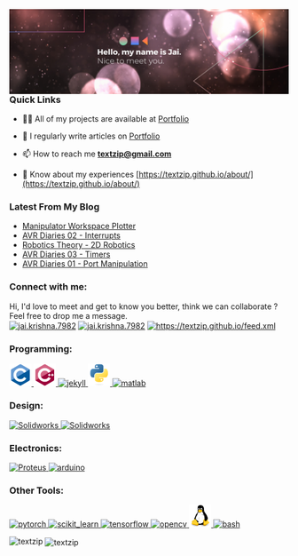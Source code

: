 <img align="right" alt="GIF" src="banner_new.png" width="1491" />

<!--<h2 align="center">Perception is Deception</h1>-->
<!--<h2 align="center">Robotics | Electronics | Desgin</h3> -->

### Quick Links

- 👨‍💻 All of my projects are available at [Portfolio](https://textzip.github.io)

- 📝 I regularly write articles on [Portfolio](https://textzip.github.io)

- 📫 How to reach me **textzip@gmail.com**

- 📄 Know about my experiences [https://textzip.github.io/about/](https://textzip.github.io/about/)

### Latest From My Blog
<!-- BLOG-POST-LIST:START -->
- [Manipulator Workspace Plotter](https://textzip.github.io/posts/Manipulator-Workspace-Plotter/)
- [AVR Diaries 02 - Interrupts](https://textzip.github.io/posts/AVR-Diaries-02-Interrupts/)
- [Robotics Theory - 2D Robotics](https://textzip.github.io/posts/Robotics-Theory-2D-Robotics/)
- [AVR Diaries 03 - Timers](https://textzip.github.io/posts/AVR-Diaries-03-Timers/)
- [AVR Diaries 01 - Port Manipulation](https://textzip.github.io/posts/AVR-Diaries-01-Port-Manipulation/)
<!-- BLOG-POST-LIST:END -->

<h3 align="left">Connect with me:</h3>
<p align="left">
  Hi, I'd love to meet and get to know you better, think we can collaborate ? Feel free to drop me a message. <br>
<a href="mailto:textzip@gmail.com" target="blank"><img align="center" src="https://cdn.worldvectorlogo.com/logos/official-gmail-icon-2020-.svg" alt="jai.krishna.7982" height="30" width="40" /></a>
<a href="https://facebook.com/jai.krishna.7982/" target="blank"><img align="center" src="https://cdn.worldvectorlogo.com/logos/facebook-3.svg" alt="jai.krishna.7982" height="30" width="40" /></a>
<a href="https://www.linkedin.com/in/jai-krishna-9b0663170/" target="blank"><img align="center" src="https://cdn.worldvectorlogo.com/logos/linkedin-icon-2.svg" alt="https://textzip.github.io/feed.xml" height="30" width="40" /></a>
</p>

<h3 align="left">Programming:</h3>
<a href="https://www.cprogramming.com/" target="_blank"> <img src="https://raw.githubusercontent.com/devicons/devicon/master/icons/c/c-original.svg" alt="c" width="40" height="40"/> </a> 
<a href="https://www.w3schools.com/cpp/" target="_blank"> <img src="https://raw.githubusercontent.com/devicons/devicon/master/icons/cplusplus/cplusplus-original.svg" alt="cplusplus" width="40" height="40"/> </a> 
<a href="https://jekyllrb.com/" target="_blank"> <img src="https://www.vectorlogo.zone/logos/jekyllrb/jekyllrb-icon.svg" alt="jekyll" width="40" height="40"/> </a> 
<a href="https://www.python.org" target="_blank"> <img src="https://raw.githubusercontent.com/devicons/devicon/master/icons/python/python-original.svg" alt="python" width="40" height="40"/> </a>  <a href="https://www.mathworks.com/" target="_blank"> <img src="https://iconape.com/wp-content/png_logo_vector/matlab-logo.png" alt="matlab" width="40" height="40"/> </a>
</p>
<h3 align="left">Design:</h3>
<p align="left"> <a href="https://www.solidworks.com" target="_blank"> <img src="https://cdn.worldvectorlogo.com/logos/solidworks.svg" alt="Solidworks" width="40" height="40"/> </a>  <a href="https://www.onshape.com/en/" target="_blank"> <img src="https://us.v-cdn.net/5022071/uploads/V3B85DTZQS8W/box-onshape-favicon-512-401x.png" alt="Solidworks" width="40" height="40"/> </a>

</p>
<h3 align="left">Electronics:</h3>
<p align="left"> 
  <a href="https://www.labcenter.com" target="_blank"> <img src="https://upload.wikimedia.org/wikipedia/en/5/5a/Proteus_Design_Suite_Atom_Logo.png" alt="Proteus" width="40" height="40"/> </a> <a href="https://www.arduino.cc/" target="_blank"> <img src="https://cdn.worldvectorlogo.com/logos/arduino-1.svg" alt="arduino" width="40" height="40"/> </a>
</p>
<h3 align="left">Other Tools:</h3>
<p align="left"> <p align="left"> 
<a href="https://pytorch.org/" target="_blank"> <img src="https://www.vectorlogo.zone/logos/pytorch/pytorch-icon.svg" alt="pytorch" width="40" height="40"/> </a> <a href="https://scikit-learn.org/" target="_blank"> <img src="https://upload.wikimedia.org/wikipedia/commons/0/05/Scikit_learn_logo_small.svg" alt="scikit_learn" width="40" height="40"/> </a> 
<a href="https://www.tensorflow.org" target="_blank"> <img src="https://www.vectorlogo.zone/logos/tensorflow/tensorflow-icon.svg" alt="tensorflow" width="40" height="40"/> </a> <a href="https://opencv.org/" target="_blank"> <img src="https://www.vectorlogo.zone/logos/opencv/opencv-icon.svg" alt="opencv" width="40" height="40"/> </a> <a href="https://www.linux.org/" target="_blank"> <img src="https://raw.githubusercontent.com/devicons/devicon/master/icons/linux/linux-original.svg" alt="linux" width="40" height="40"/> </a> 
 <a href="https://www.gnu.org/software/bash/" target="_blank"> <img src="https://www.vectorlogo.zone/logos/gnu_bash/gnu_bash-icon.svg" alt="bash" width="40" height="40"/> </a> 
</p>

<p><img align="left" src="https://github-readme-stats.vercel.app/api/top-langs?username=textzip&show_icons=true&theme=dark&locale=en&layout=compact" alt="textzip" /></p>

<p>&nbsp;<img align="center" src="https://github-readme-stats.vercel.app/api?username=textzip&show_icons=true&theme=dark&locale=en" alt="textzip" /></p>
